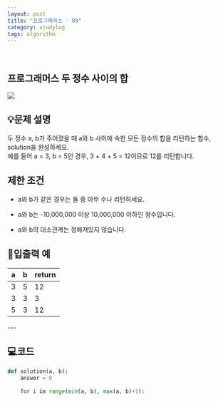 ```yaml
---
layout: post
title: "프로그래머스 - 89"
category: studylog
tags: algorithm
---
```


<br>

## 프로그래머스 두 정수 사이의 합


![](https://velog.velcdn.com/images/dlsdud9098/post/e1464da6-734f-4172-a5d3-8df73b71a328/image.png)
## 💡문제 설명
두 정수 a, b가 주어졌을 때 a와 b 사이에 속한 모든 정수의 합을 리턴하는 함수, solution을 완성하세요. <br/>예를 들어 a = 3, b = 5인 경우, 3 + 4 + 5 = 12이므로 12를 리턴합니다.


## 제한 조건
* a와 b가 같은 경우는 둘 중 아무 수나 리턴하세요.




* a와 b는 -10,000,000 이상 10,000,000 이하인 정수입니다.




* a와 b의 대소관계는 정해져있지 않습니다.




## 🔢입출력 예




<table><thead><tr><th>a</th><th>b</th><th>return</th></tr></thead><tbody><tr><td>3</td><td>5</td><td>12</td></tr><tr><td>3</td><td>3</td><td>3</td></tr><tr><td>5</td><td>3</td><td>12</td></tr></tbody>
</table>
---


## 💻코드


```python
def solution(a, b):
    answer = 0
    
    for i in range(min(a, b), max(a, b)+1):
